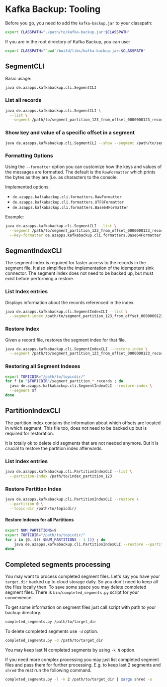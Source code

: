 # Kafka Backup: Tooling

Before you go, you need to add the `kafka-backup.jar` to your
classpath:

```sh
export CLASSPATH="./path/to/kafka-backup.jar:$CLASSPATH"
```

If you are in the root directory of Kafka Backup, you can use:

```sh
export CLASSPATH="`pwd`/build/libs/kafka-backup.jar:$CLASSPATH"
```

## SegmentCLI

Basic usage:

```sh
java de.azapps.kafkabackup.cli.SegmentCLI
```

### List all records

```sh
java de.azapps.kafkabackup.cli.SegmentCLI \
  --list \
  --segment /path/to/segment_partition_123_from_offset_0000000123_records
```

### Show key and value of a specific offset in a segment

```sh
java de.azapps.kafkabackup.cli.SegmentCLI --show --segment /path/to/segment_partition_123_from_offset_0000000123_records --offset 597
```

### Formatting Options

Using the `--formatter` option you can customize how the keys and
values of the messages are formatted. The default is the
`RawFormatter` which prints the bytes as they are (i.e. as characters
to the console.

Implemented options:

* `de.azapps.kafkabackup.cli.formatters.RawFormatter`
* `de.azapps.kafkabackup.cli.formatters.UTF8Formatter`
* `de.azapps.kafkabackup.cli.formatters.Base64Formatter`

Example:

```sh
java de.azapps.kafkabackup.cli.SegmentCLI --list \
  --segment /path/to/segment_partition_123_from_offset_0000000123_records \
  --key-formatter de.azapps.kafkabackup.cli.formatters.Base64Formatter
```
## SegmentIndexCLI

The segment index is required for faster access to the records in the
segment file. It also simplifies the implementation of the idempotent
sink connector. The segment index does not need to be backed up, but
must exist before performing a restore.

### List Index entries

Displays information about the records referenced in the index.

```sh
java de.azapps.kafkabackup.cli.SegmentIndexCLI --list \
  --segment-index /path/to/segment_partition_123_from_offset_0000000123_records \
```

### Restore Index

Given a record file, restores the segment index for that file.

```sh
java de.azapps.kafkabackup.cli.SegmentIndexCLI --restore-index \
  --segment /path/to/segment_partition_123_from_offset_0000000123_records
```

### Restoring all Segment Indexes

```sh
export TOPICDIR="/path/to/topicdir/"
for f in "$TOPICDIR"/segment_partition_*_records ; do
  java de.azapps.kafkabackup.cli.SegmentIndexCLI --restore-index \
  --segment $f
done
```

## PartitionIndexCLI

The partition index contains the information about which offsets are
located in which segment. This file too, does not need to be backed up
but is required for restoration.

It is totally ok to delete old segments that are not needed
anymore. But it is crucial to restore the partition index afterwards.

### List Index entries

```sh
java de.azapps.kafkabackup.cli.PartitionIndexCLI --list \
  --partition-index /path/to/index_partition_123
```

### Restore Partition Index

```sh
java de.azapps.kafkabackup.cli.PartitionIndexCLI --restore \
  --partition 0 \
  --topic-dir /path/to/topicdir/
```

#### Restore Indexes for all Partitions

```sh
export NUM_PARTITIONS=9
export TOPICDIR="/path/to/topicdir/"
for i in {0..$(( $NUM_PARTITIONS - 1 ))} ; do
    java de.azapps.kafkabackup.cli.PartitionIndexCLI --restore --partition $i --topic-dir "$TOPICDIR"
done
```

## Completed segments processing

You may want to process completed segment files. Let's say you have your
`target.dir` backed up to cloud storage daily. So you don't need to keep all
the files locally then. To save some space you may delete completed segment
files. There is `bin/completed_segments.py` script for your convenience.

To get some information on segment files just call script with path to your
backup directory.

```sh
completed_segments.py /path/to/target_dir
```

To delete completed segments use `-d` option.
```sh
completed_segments.py -d /path/to/target_dir
```

You may keep last N completed segments by using `-k N` option.

If you need more complex processing you may just list completed segment files
and pass them for further processing. E.g. to keep last 2 segments and `shred`
the rest run the following command.

```sh
completed_segments.py -l -k 2 /path/to/target_dir | xargs shred -u
```
